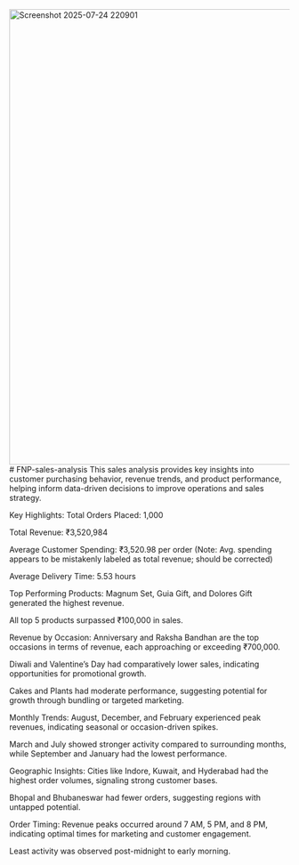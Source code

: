 <img width="1524" height="819" alt="Screenshot 2025-07-24 220901" src="https://github.com/user-attachments/assets/29be4c0c-e002-4cc0-8109-a30f1446b7e9" />
# FNP-sales-analysis
This sales analysis provides key insights into customer purchasing behavior, revenue trends, and product performance, helping inform data-driven decisions to improve operations and sales strategy.

Key Highlights:
Total Orders Placed: 1,000

Total Revenue: ₹3,520,984

Average Customer Spending: ₹3,520.98 per order (Note: Avg. spending appears to be mistakenly labeled as total revenue; should be corrected)

Average Delivery Time: 5.53 hours


Top Performing Products:
Magnum Set, Guia Gift, and Dolores Gift generated the highest revenue.

All top 5 products surpassed ₹100,000 in sales.

Revenue by Occasion:
Anniversary and Raksha Bandhan are the top occasions in terms of revenue, each approaching or exceeding ₹700,000.

Diwali and Valentine’s Day had comparatively lower sales, indicating opportunities for promotional growth.


Cakes and Plants had moderate performance, suggesting potential for growth through bundling or targeted marketing.


Monthly Trends:
August, December, and February experienced peak revenues, indicating seasonal or occasion-driven spikes.

March and July showed stronger activity compared to surrounding months, while September and January had the lowest performance.

Geographic Insights:
Cities like Indore, Kuwait, and Hyderabad had the highest order volumes, signaling strong customer bases.

Bhopal and Bhubaneswar had fewer orders, suggesting regions with untapped potential.

Order Timing:
Revenue peaks occurred around 7 AM, 5 PM, and 8 PM, indicating optimal times for marketing and customer engagement.

Least activity was observed post-midnight to early morning.


